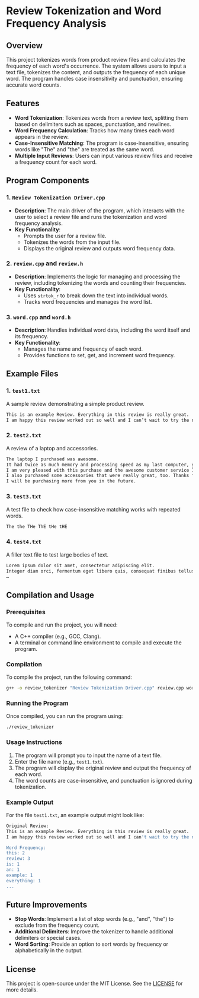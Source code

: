# Review Tokenization and Word Frequency Analysis

## Overview

This project tokenizes words from product review files and calculates the frequency of each word's occurrence. The system allows users to input a text file, tokenizes the content, and outputs the frequency of each unique word. The program handles case insensitivity and punctuation, ensuring accurate word counts.

## Features

- **Word Tokenization**: Tokenizes words from a review text, splitting them based on delimiters such as spaces, punctuation, and newlines.
- **Word Frequency Calculation**: Tracks how many times each word appears in the review.
- **Case-Insensitive Matching**: The program is case-insensitive, ensuring words like "The" and "the" are treated as the same word.
- **Multiple Input Reviews**: Users can input various review files and receive a frequency count for each word.

## Program Components

### 1. `Review Tokenization Driver.cpp`
- **Description**: The main driver of the program, which interacts with the user to select a review file and runs the tokenization and word frequency analysis.
- **Key Functionality**:
    - Prompts the user for a review file.
    - Tokenizes the words from the input file.
    - Displays the original review and outputs word frequency data.

### 2. `review.cpp` and `review.h`
- **Description**: Implements the logic for managing and processing the review, including tokenizing the words and counting their frequencies.
- **Key Functionality**:
    - Uses `strtok_r` to break down the text into individual words.
    - Tracks word frequencies and manages the word list.

### 3. `word.cpp` and `word.h`
- **Description**: Handles individual word data, including the word itself and its frequency.
- **Key Functionality**:
    - Manages the name and frequency of each word.
    - Provides functions to set, get, and increment word frequency.

## Example Files

### 1. `test1.txt`
A sample review demonstrating a simple product review.
```bash
This is an example Review. Everything in this review is really great.
I am happy this review worked out so well and I can’t wait to try the next one!
```

### 2. `test2.txt`
A review of a laptop and accessories.
```bash
The laptop I purchased was awesome.
It had twice as much memory and processing speed as my last computer, yet it was small and lightweight.
I am very pleased with this purchase and the awesome customer service I received.
I also purchased some accessories that were really great, too. Thanks for being such a great and awesome company.
I will be purchasing more from you in the future.
```

### 3. `test3.txt`
A test file to check how case-insensitive matching works with repeated words.
```bash
The the THe ThE tHe tHE
```

### 4. `test4.txt`
A filler text file to test large bodies of text.
```bash
Lorem ipsum dolor sit amet, consectetur adipiscing elit.
Integer diam orci, fermentum eget libero quis, consequat finibus tellus.
…
```

## Compilation and Usage

### Prerequisites

To compile and run the project, you will need:
- A C++ compiler (e.g., GCC, Clang).
- A terminal or command line environment to compile and execute the program.

### Compilation

To compile the project, run the following command:

```bash
g++ -o review_tokenizer "Review Tokenization Driver.cpp" review.cpp word.cpp -I
```

### Running the Program
Once compiled, you can run the program using:
```bash
./review_tokenizer
```

### Usage Instructions

1. The program will prompt you to input the name of a text file.
2. Enter the file name (e.g., `test1.txt`).
3. The program will display the original review and output the frequency of each word.
4. The word counts are case-insensitive, and punctuation is ignored during tokenization.

### Example Output

For the file `test1.txt`, an example output might look like:

```bash
Original Review:
This is an example Review. Everything in this review is really great. 
I am happy this review worked out so well and I can't wait to try the next one!

Word Frequency:
this: 2
review: 3
is: 1
an: 1
example: 1
everything: 1
...
```

## Future Improvements

- **Stop Words**: Implement a list of stop words (e.g., "and", "the") to exclude from the frequency count.
- **Additional Delimiters**: Improve the tokenizer to handle additional delimiters or special cases.
- **Word Sorting**: Provide an option to sort words by frequency or alphabetically in the output.

## License

This project is open-source under the MIT License. See the [LICENSE](LICENSE) for more details.